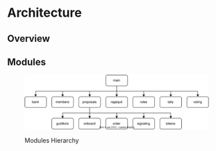 # Architecture

## Overview

## Modules

<figure><img src="../.gitbook/assets/modulesDAO.drawio.svg" alt=""><figcaption><p>Modules Hierarchy</p></figcaption></figure>
